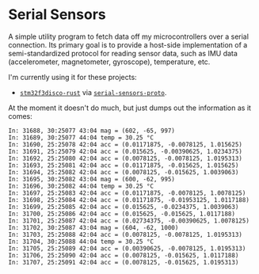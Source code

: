 # Serial Sensors

A simple utility program to fetch data off my microcontrollers over a serial connection.
Its primary goal is to provide a host-side implementation of a semi-standardized
protocol for reading sensor data, such as IMU data (accelerometer, magnetometer, gyroscope),
temperature, etc.

I'm currently using it for these projects:

* [`stm32f3disco-rust`](https://github.com/sunsided/stm32f3disco-rust)
  via [`serial-sensors-proto`](https://github.com/sunsided/serial-sensors-proto).

At the moment it doesn't do much, but just dumps out the information as it comes:

```text
In: 31688, 30:25077 43:04 mag = (602, -65, 997)
In: 31689, 30:25077 44:04 temp = 30.25 °C
In: 31690, 25:25078 42:04 acc = (0.01171875, -0.0078125, 1.015625)
In: 31691, 25:25079 42:04 acc = (0.015625, -0.00390625, 1.0234375)
In: 31692, 25:25080 42:04 acc = (0.0078125, -0.0078125, 1.0195313)
In: 31693, 25:25081 42:04 acc = (0.01171875, -0.015625, 1.015625)
In: 31694, 25:25082 42:04 acc = (0.0078125, -0.015625, 1.0039063)
In: 31695, 30:25082 43:04 mag = (600, -62, 995)
In: 31696, 30:25082 44:04 temp = 30.25 °C
In: 31697, 25:25083 42:04 acc = (0.01171875, -0.0078125, 1.0078125)
In: 31698, 25:25084 42:04 acc = (0.01171875, -0.01953125, 1.0117188)
In: 31699, 25:25085 42:04 acc = (0.015625, -0.0234375, 1.0039063)
In: 31700, 25:25086 42:04 acc = (0.015625, -0.015625, 1.0117188)
In: 31701, 25:25087 42:04 acc = (0.02734375, -0.00390625, 1.0078125)
In: 31702, 30:25087 43:04 mag = (604, -62, 1000)
In: 31703, 25:25088 42:04 acc = (0.0078125, -0.0078125, 1.0195313)
In: 31704, 30:25088 44:04 temp = 30.25 °C
In: 31705, 25:25089 42:04 acc = (0.00390625, -0.0078125, 1.0195313)
In: 31706, 25:25090 42:04 acc = (0.0078125, -0.015625, 1.0117188)
In: 31707, 25:25091 42:04 acc = (0.0078125, -0.015625, 1.0195313)
```
